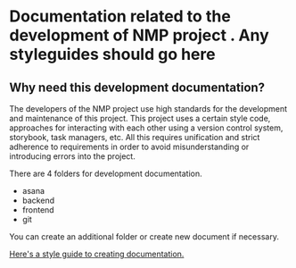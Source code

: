 # Documentation related to the development of NMP project . Any styleguides should go here

## Why need this development documentation?

The developers of the NMP project use high standards for the development and maintenance of this project. This project uses a certain style code, approaches for interacting with each other using a version control system, storybook, task managers, etc. All this requires unification and strict adherence to requirements in order to avoid misunderstanding or introducing errors into the project.

There are 4 folders for development documentation.

- asana
- backend
- frontend
- git

You can create an additional folder or create new document if necessary.

[Here's a style guide to creating documentation.](../index.md)
